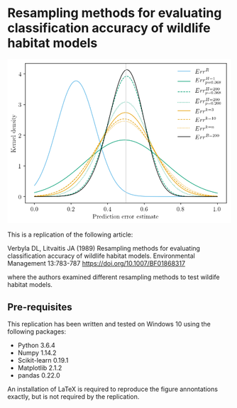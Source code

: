 # Resampling methods for evaluating classification accuracy of wildlife habitat models

![](article/resampling-results.png)

This is a replication of the following article:

Verbyla DL, Litvaitis JA (1989) Resampling methods for evaluating classification accuracy
of wildlife habitat models. Environmental Management 13:783-787 https://doi.org/10.1007/BF01868317

where the authors examined different resampling methods to test wildife habitat models.

## Pre-requisites

This replication has been written and tested on Windows 10 using the
following packages:

 * Python 3.6.4
 * Numpy 1.14.2
 * Scikit-learn 0.19.1
 * Matplotlib 2.1.2
 * pandas 0.22.0

An installation of LaTeX is required to reproduce the figure annontations exactly, but is not required by the replication.